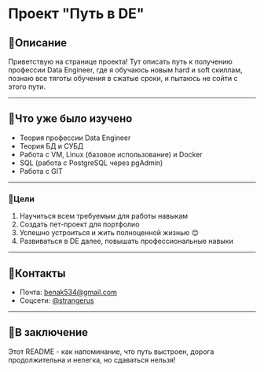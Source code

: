 # Проект "Путь в DE"

## 🧾Описание

Приветствую на странице проекта! Тут описать путь к получению профессии Data Engineer, где я обучаюсь новым hard и soft скиллам, познаю все тяготы обучения в сжатые сроки, и пытаюсь не сойти с этого пути.

---

## 🎋Что уже было изучено

*   Теория профессии Data Engineer
*   Теория БД и СУБД
*   Работа с VM, Linux (базовое использование) и Docker
*   SQL (работа с PostgreSQL через pgAdmin)
*   Работа с GIT

---

### 🎯Цели

1. Научиться всем требуемым для работы навыкам
2. Создать пет-проект для портфолио
3. Успешно устроиться и жить полноценной жизнью 😊
5. Развиваться в DE далее, повышать профессиональные навыки

---

## 📓Контакты

* Почта: [benak534@gmail.com](benak534@gmail.com)
* Соцсети: [@strangerus](@strangerus)

---

## 👋В заключение

Этот README - как напоминание, что путь выстроен, дорога продолжительна и нелегка, но сдаваться нельзя!